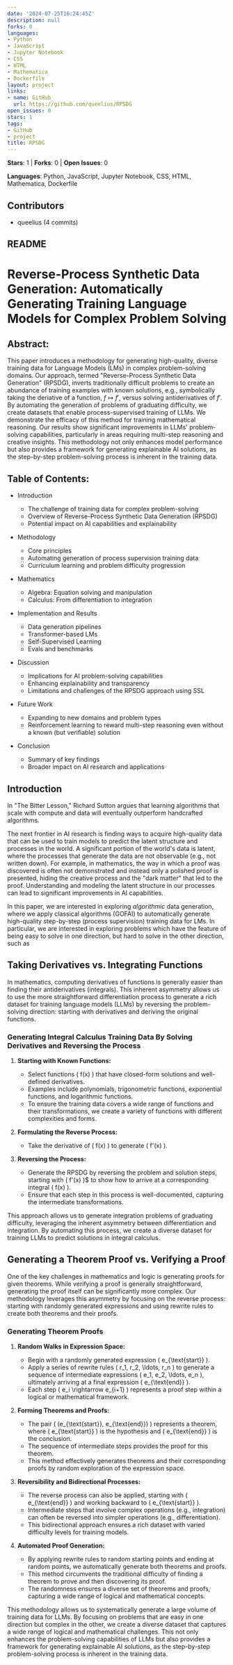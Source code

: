```yaml
---
date: '2024-07-25T16:24:45Z'
description: null
forks: 0
languages:
- Python
- JavaScript
- Jupyter Notebook
- CSS
- HTML
- Mathematica
- Dockerfile
layout: project
links:
- name: GitHub
  url: https://github.com/queelius/RPSDG
open_issues: 0
stars: 1
tags:
- GitHub
- project
title: RPSDG
---
```


**Stars**: 1 | **Forks**: 0 | **Open Issues**: 0

**Languages**: Python, JavaScript, Jupyter Notebook, CSS, HTML, Mathematica, Dockerfile

## Contributors
- queelius (4 commits)

## README
# Reverse-Process Synthetic Data Generation: Automatically Generating Training Language Models for Complex Problem Solving

## Abstract:
This paper introduces a methodology for generating high-quality, diverse training data for Language Models (LMs) in complex problem-solving domains. Our approach, termed "Reverse-Process Synthetic Data Generation" (RPSDG), inverts traditionally difficult problems to create an abundance of training examples with known solutions,
e.g., symbolically taking the deriative of a function, $f \mapsto f'$, versus solving antiderivatives of $f'$. By automating the generation of problems of graduating difficulty, we create datasets that enable process-supervised training of LLMs. We demonstrate the efficacy of this method for training mathematical reasoning. Our results show significant improvements in LLMs' problem-solving capabilities, particularly in areas requiring multi-step reasoning and creative insights. This methodology not only enhances model performance but also provides a framework for generating explainable AI solutions, as the step-by-step problem-solving process is inherent in the training data.

## Table of Contents:

- Introduction

   - The challenge of training data for complex problem-solving
   - Overview of Reverse-Process Synthetic Data Generation (RPSDG)
   - Potential impact on AI capabilities and explainability

- Methodology

   - Core principles
   - Automating generation of process supervision training data
   - Curriculum learning and problem difficulty progression

- Mathematics

   - Algebra: Equation solving and manipulation
   - Calculus: From differentiation to integration
   
- Implementation and Results

   - Data generation pipelines
   - Transformer-based LMs
   - Self-Supervised Learning
   - Evals and benchmarks
   
- Discussion

   - Implications for AI problem-solving capabilities
   - Enhancing explainability and transparency
   - Limitations and challenges of the RPSDG approach using SSL

- Future Work

   - Expanding to new domains and problem types
   - Reinforcement learning to reward multi-step reasoning even without a known (but verifiable) solution

- Conclusion

   - Summary of key findings
   - Broader impact on AI research and applications

## Introduction

In "The Bitter Lesson," Richard Sutton argues that learning algorithms that scale with compute and data will eventually outperform handcrafted algorithms.

The next frontier in AI research is finding ways to acquire high-quality data that can be used to train models to predict the latent structure and processes in the world. A significant portion of the world's data is latent, where the processes that generate the data are not observable (e.g., not written down). For example, in mathematics, the way in which a proof was discovered is often not demonstrated and instead only a polished proof is presented, hiding the creative process and the "dark matter" that led to the proof. Understanding and modeling the latent structure in our processes can lead to significant improvements in AI capabilities.

In this paper, we are interested in exploring *algorithmic* data generation, where we apply classical algorithms (GOFAI) to automatically generate high-quality step-by-step (process supervision) training data for LMs. In particular, we are interested in exploring problems which have the feature of being easy to solve in one direction, but hard to solve in the other direction, such as

## Taking Derivatives vs. Integrating Functions

In mathematics, computing derivatives of functions is generally easier than finding their antiderivatives (integrals). This inherent asymmetry allows us to use the more straightforward differentiation process to generate a rich dataset for training language models (LLMs) by reversing the problem-solving direction: starting with derivatives and deriving the original functions.

### Generating Integral Calculus Training Data By Solving Derivatives and Reversing the Process

1. **Starting with Known Functions:**
   - Select functions \( f(x) \) that have closed-form solutions and well-defined derivatives.
   - Examples include polynomials, trigonometric functions, exponential functions, and logarithmic functions.
   - To ensure the training data covers a wide range of functions and their transformations, we create a variety of functions with different complexities and forms.

2. **Formulating the Reverse Process:**
   - Take the derivative of \( f(x) \) to generate \( f'(x) \).

3. **Reversing the Process:**
   - Generate the RPSDG by reversing the problem and solution steps, starting with \( f'(x) \)$ to show how to arrive at a corresponding integral \( f(x) \).
   - Ensure that each step in this process is well-documented, capturing the intermediate transformations.

This approach allows us to generate integration problems of graduating difficulty, leveraging the inherent asymmetry between differentiation and integration. By automating this process, we create a diverse dataset for training LLMs to predict solutions in integral calculus.

## Generating a Theorem Proof vs. Verifying a Proof

One of the key challenges in mathematics and logic is generating proofs for given theorems. While verifying a proof is generally straightforward, generating the proof itself can be significantly more complex. Our methodology leverages this asymmetry by focusing on the reverse process: starting with randomly generated expressions and using rewrite rules to create both theorems and their proofs.

### Generating Theorem Proofs

1. **Random Walks in Expression Space:**
   - Begin with a randomly generated expression \( e_{\text{start}} \).
   - Apply a series of rewrite rules \( r_1, r_2, \ldots, r_n \) to generate a sequence of intermediate expressions \( e_1, e_2, \ldots, e_n \), ultimately arriving at a final expression \( e_{\text{end}} \).
   - Each step \( e_i \rightarrow e_{i+1} \) represents a proof step within a logical or mathematical framework.

2. **Forming Theorems and Proofs:**
   - The pair \( (e_{\text{start}}, e_{\text{end}}) \) represents a theorem, where \( e_{\text{start}} \) is the hypothesis and \( e_{\text{end}} \) is the conclusion.
   - The sequence of intermediate steps provides the proof for this theorem.
   - This method effectively generates theorems and their corresponding proofs by random exploration of the expression space.

3. **Reversibility and Bidirectional Processes:**
   - The reverse process can also be applied, starting with \( e_{\text{end}} \) and working backward to \( e_{\text{start}} \).
   - Intermediate steps that involve complex operations (e.g., integration) can often be reversed into simpler operations (e.g., differentiation).
   - This bidirectional approach ensures a rich dataset with varied difficulty levels for training models.

4. **Automated Proof Generation:**
   - By applying rewrite rules to random starting points and ending at random points, we automatically generate both theorems and proofs.
   - This method circumvents the traditional difficulty of finding a theorem to prove and then discovering its proof.
   - The randomness ensures a diverse set of theorems and proofs, capturing a wide range of logical and mathematical concepts.

This methodology allows us to systematically generate a large volume of training data for LLMs. By focusing on problems that are easy in one direction but complex in the other, we create a diverse dataset that captures a wide range of logical and mathematical challenges. This not only enhances the problem-solving capabilities of LLMs but also provides a framework for generating explainable AI solutions, as the step-by-step problem-solving process is inherent in the training data.
